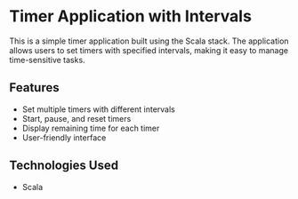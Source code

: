# Timer Application with Intervals  
This is a simple timer application built using the Scala stack. The application allows users to set timers with specified intervals, making it easy to manage time-sensitive tasks.
## Features
- Set multiple timers with different intervals
- Start, pause, and reset timers
- Display remaining time for each timer
- User-friendly interface
## Technologies Used
- Scala
